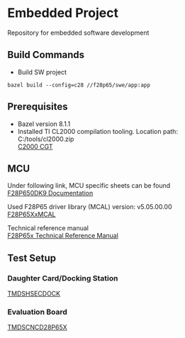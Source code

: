 # Embedded Project
Repository for embedded software development

## Build Commands
- Build SW project
```starlark
bazel build --config=c28 //f28p65/swe/app:app
```

## Prerequisites
- Bazel version 8.1.1
- Installed TI CL2000 compilation tooling. Location path: C:/tools/cl2000.zip \
[C2000 CGT](https://www.ti.com/tool/download/C2000-CGT/22.6.0.LTS)

## MCU
Under following link, MCU specific sheets can be found \
[F28P650DK9 Documentation](https://dev.ti.com/tirex/explore/node?node=A__ACuCzyjm65lS7oGVsP08EQ__c2000ware_devices_package__coGQ502__LATEST)

Used F28P65 driver library (MCAL) version: v5.05.00.00 \
[F28P65XxMCAL](https://github.com/TexasInstruments/c2000ware-core-sdk/tree/REL_C2000Ware_v5.05.00.00/driverlib/f28p65x/driverlib)

Technical reference manual \
[F28P65x Technical Reference Manual](https://www.ti.com/lit/ug/spruiz1b/spruiz1b.pdf?ts=1761634546685&ref_url=https%253A%252F%252Fdev.ti.com%252F)

## Test Setup

### Daughter Card/Docking Station
[TMDSHSECDOCK](https://www.ti.com/lit/ug/spruij6a/spruij6a.pdf?ts=1761663995340)

### Evaluation Board
[TMDSCNCD28P65X](https://www.ti.com/lit/ug/spruj90b/spruj90b.pdf?ts=1761617006565)

